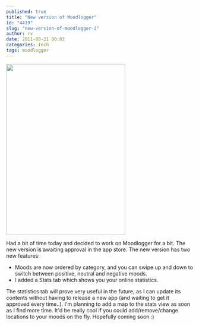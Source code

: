 ```yaml
---
published: true
title: "New version of Moodlogger"
id: "4419"
slug: "new-version-of-moodlogger-2"
author: rv
date: 2011-08-21 00:03
categories: Tech
tags: moodlogger
---
```

<a href="https://s3.amazonaws.com/cfwblog/uploads/2011/08/Screenshot_14.png"><img class="aligncenter size-full wp-image-4422" title="Screenshot_14" src="https://s3.amazonaws.com/cfwblog/uploads/2011/08/Screenshot_14.png" alt="" width="320" height="460" /></a>

Had a bit of time today and decided to work on Moodlogger for a bit. The new version is awaiting approval in the app store. The new version has two new features:
<ul>
	<li>Moods are now ordered by category, and you can swipe up and down to switch between positive, neutral and negative moods.</li>
	<li>I added a Stats tab which shows you your online statistics.</li>
</ul>
The statistics tab will prove very useful in the future, as I can update its contents without having to release a new app (and waiting to get it approved every time..). I'm planning to add a map to the stats view as soon as I find more time. It'd be really cool if you could add/remove/change locations to your moods on the fly. Hopefully coming soon :)
